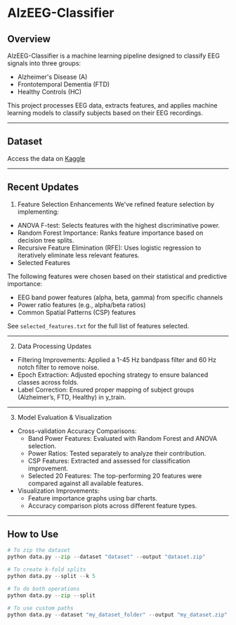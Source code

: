 # AlzEEG-Classifier

## Overview
AlzEEG-Classifier is a machine learning pipeline designed to classify EEG signals into three groups:

- Alzheimer's Disease (A)
- Frontotemporal Dementia (FTD)
- Healthy Controls (HC)

This project processes EEG data, extracts features, and applies machine learning models to classify subjects based on their EEG recordings.

---

## Dataset

Access the data on [Kaggle](https://www.kaggle.com/datasets/yosftag/open-nuro-dataset/data)

---

## Recent Updates

1. Feature Selection Enhancements
We've refined feature selection by implementing:

- ANOVA F-test: Selects features with the highest discriminative power.
- Random Forest Importance: Ranks feature importance based on decision tree splits.
- Recursive Feature Elimination (RFE): Uses logistic regression to iteratively eliminate less relevant features.
- Selected Features

The following features were chosen based on their statistical and predictive importance:
- EEG band power features (alpha, beta, gamma) from specific channels
- Power ratio features (e.g., alpha/beta ratios)
- Common Spatial Patterns (CSP) features

See `selected_features.txt` for the full list of features selected.

---

2. Data Processing Updates

- Filtering Improvements: Applied a 1-45 Hz bandpass filter and 60 Hz notch filter to remove noise.
- Epoch Extraction: Adjusted epoching strategy to ensure balanced classes across folds.
- Label Correction: Ensured proper mapping of subject groups (Alzheimer’s, FTD, Healthy) in y_train.

---

3. Model Evaluation & Visualization

- Cross-validation Accuracy Comparisons:
    - Band Power Features: Evaluated with Random Forest and ANOVA selection.
    - Power Ratios: Tested separately to analyze their contribution.
    - CSP Features: Extracted and assessed for classification improvement.
    - Selected 20 Features: The top-performing 20 features were compared against all available features.
- Visualization Improvements:
    - Feature importance graphs using bar charts.
    - Accuracy comparison plots across different feature types.

---

## How to Use

```python
# To zip the dataset
python data.py --zip --dataset "dataset" --output "dataset.zip"

# To create k-fold splits
python data.py --split --k 5

# To do both operations
python data.py --zip --split

# To use custom paths
python data.py --dataset "my_dataset_folder" --output "my_dataset.zip" --k 10
```